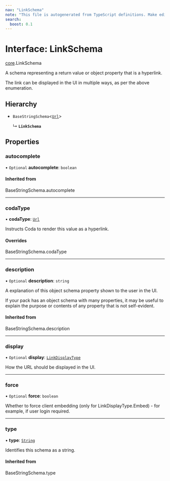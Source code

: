 ```yaml
---
nav: "LinkSchema"
note: "This file is autogenerated from TypeScript definitions. Make edits to the comments in the TypeScript file and then run `make docs` to regenerate this file."
search:
  boost: 0.1
---
```

# Interface: LinkSchema

[core](../modules/core.md).LinkSchema

A schema representing a return value or object property that is a hyperlink.

The link can be displayed in the UI in multiple ways, as per the above enumeration.

## Hierarchy

- `BaseStringSchema`<[`Url`](../enums/core.ValueHintType.md#url)\>

  ↳ **`LinkSchema`**

## Properties

### autocomplete

• `Optional` **autocomplete**: `boolean`

#### Inherited from

BaseStringSchema.autocomplete

___

### codaType

• **codaType**: [`Url`](../enums/core.ValueHintType.md#url)

Instructs Coda to render this value as a hyperlink.

#### Overrides

BaseStringSchema.codaType

___

### description

• `Optional` **description**: `string`

A explanation of this object schema property shown to the user in the UI.

If your pack has an object schema with many properties, it may be useful to
explain the purpose or contents of any property that is not self-evident.

#### Inherited from

BaseStringSchema.description

___

### display

• `Optional` **display**: [`LinkDisplayType`](../enums/core.LinkDisplayType.md)

How the URL should be displayed in the UI.

___

### force

• `Optional` **force**: `boolean`

Whether to force client embedding (only for LinkDisplayType.Embed) - for example, if user login required.

___

### type

• **type**: [`String`](../enums/core.ValueType.md#string)

Identifies this schema as a string.

#### Inherited from

BaseStringSchema.type
